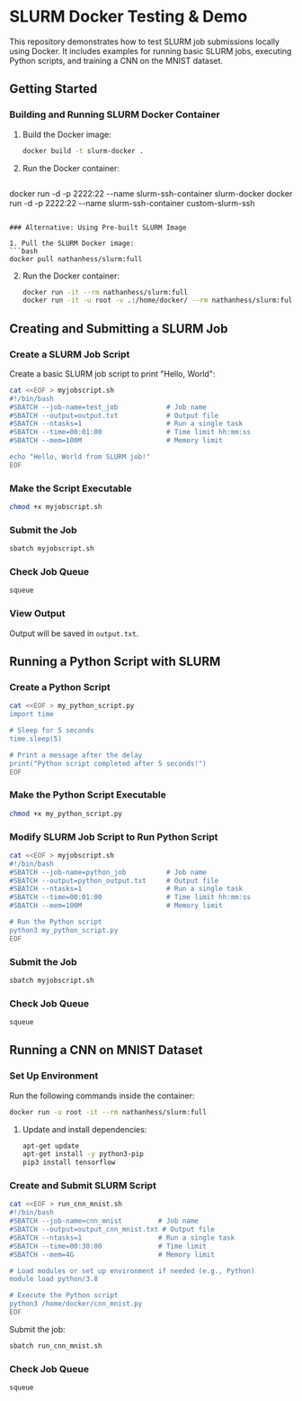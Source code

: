 
# SLURM Docker Testing & Demo

This repository demonstrates how to test SLURM job submissions locally using Docker. It includes examples for running basic SLURM jobs, executing Python scripts, and training a CNN on the MNIST dataset.

## Getting Started

### Building and Running SLURM Docker Container

1. Build the Docker image:
   ```bash
   docker build -t slurm-docker .
   ```

2. Run the Docker container:
   ```bash
docker run -d -p 2222:22 --name slurm-ssh-container slurm-docker
docker run -d -p 2222:22 --name slurm-ssh-container custom-slurm-ssh

   ```

### Alternative: Using Pre-built SLURM Image

1. Pull the SLURM Docker image:
   ```bash
   docker pull nathanhess/slurm:full
   ```

2. Run the Docker container:
   ```bash
   docker run -it --rm nathanhess/slurm:full
   docker run -it -u root -v .:/home/docker/ --rm nathanhess/slurm:full
   ```

## Creating and Submitting a SLURM Job

### Create a SLURM Job Script

Create a basic SLURM job script to print "Hello, World":
```bash
cat <<EOF > myjobscript.sh
#!/bin/bash
#SBATCH --job-name=test_job            # Job name
#SBATCH --output=output.txt            # Output file
#SBATCH --ntasks=1                     # Run a single task
#SBATCH --time=00:01:00                # Time limit hh:mm:ss
#SBATCH --mem=100M                     # Memory limit

echo "Hello, World from SLURM job!"
EOF
```

### Make the Script Executable

```bash
chmod +x myjobscript.sh
```

### Submit the Job

```bash
sbatch myjobscript.sh
```

### Check Job Queue

```bash
squeue
```

### View Output

Output will be saved in `output.txt`.

## Running a Python Script with SLURM

### Create a Python Script

```bash
cat <<EOF > my_python_script.py
import time

# Sleep for 5 seconds
time.sleep(5)

# Print a message after the delay
print("Python script completed after 5 seconds!")
EOF
```

### Make the Python Script Executable

```bash
chmod +x my_python_script.py
```

### Modify SLURM Job Script to Run Python Script

```bash
cat <<EOF > myjobscript.sh
#!/bin/bash
#SBATCH --job-name=python_job          # Job name
#SBATCH --output=python_output.txt     # Output file
#SBATCH --ntasks=1                     # Run a single task
#SBATCH --time=00:01:00                # Time limit hh:mm:ss
#SBATCH --mem=100M                     # Memory limit

# Run the Python script
python3 my_python_script.py
EOF
```

### Submit the Job

```bash
sbatch myjobscript.sh
```

### Check Job Queue

```bash
squeue
```

## Running a CNN on MNIST Dataset

### Set Up Environment

Run the following commands inside the container:
```bash
docker run -u root -it --rm nathanhess/slurm:full
```

1. Update and install dependencies:
   ```bash
   apt-get update
   apt-get install -y python3-pip
   pip3 install tensorflow
   ```

### Create and Submit SLURM Script

```bash
cat <<EOF > run_cnn_mnist.sh
#!/bin/bash
#SBATCH --job-name=cnn_mnist         # Job name
#SBATCH --output=output_cnn_mnist.txt # Output file
#SBATCH --ntasks=1                   # Run a single task
#SBATCH --time=00:30:00              # Time limit
#SBATCH --mem=4G                     # Memory limit

# Load modules or set up environment if needed (e.g., Python)
module load python/3.8

# Execute the Python script
python3 /home/docker/cnn_mnist.py
EOF
```

Submit the job:
```bash
sbatch run_cnn_mnist.sh
```

### Check Job Queue

```bash
squeue
```
